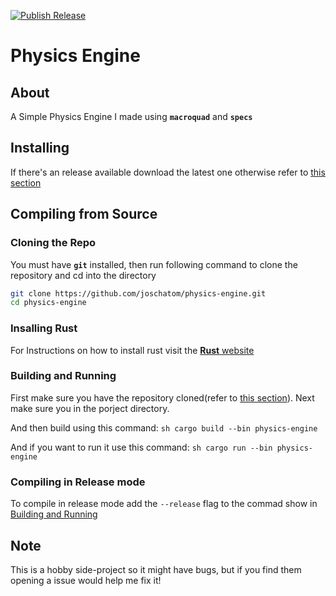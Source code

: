 [![Publish Release](https://github.com/joschatom/physics-engine/actions/workflows/publish_release.yml/badge.svg?branch=stable)](https://github.com/joschatom/physics-engine/actions/workflows/publish_release.yml)

# Physics Engine

## About
A Simple Physics Engine I made using **`macroquad`** and **`specs`**

## Installing
If there's an release available download the latest one otherwise refer to [this section](#compiling-from-source)

## Compiling from Source

### Cloning the Repo
You must have **`git`** installed, then run following command to clone the repository and cd into the directory

```sh
git clone https://github.com/joschatom/physics-engine.git
cd physics-engine
```

### Insalling Rust
For Instructions on how to install rust visit the [**Rust** website](https://www.rust-lang.org)

### Building and Running
First make sure you have the repository cloned(refer to [this section](#cloning-the-repo)).
Next make sure you in the porject directory.

And then build using this command: ```sh
cargo build --bin physics-engine```

And if you want to run it use this command: ```sh
cargo run --bin physics-engine```

### Compiling in **Release** mode
To compile in release mode add the `--release` flag to the commad show in [Building and Running](#builing-and-running)

## Note
This is a hobby side-project so it might have bugs, but if you find them opening a issue would help me fix it!

